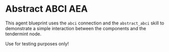 # Abstract ABCI AEA

This agent blueprint uses the `abci` connection and the `abstract_abci` skill
to demonstrate a simple interaction between the components and the tendermint node.

Use for testing purposes only!
